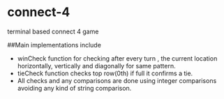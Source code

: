 ﻿# connect-4
terminal based connect 4 game

##Main implementations include
- winCheck function for checking after every turn , the current location horizontally, vertically and diagonally for same pattern.
- tieCheck function checks top row(0th) if full it confirms a tie.
- All checks and any comparisons are done using integer comparisons avoiding any kind of string comparison.
